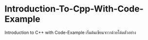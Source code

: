 # Introduction-To-Cpp-With-Code-Example
Introduction to C++ with Code-Example เริ่มต้นเขียนจาวาด้วยโค้ดตัวอย่าง
